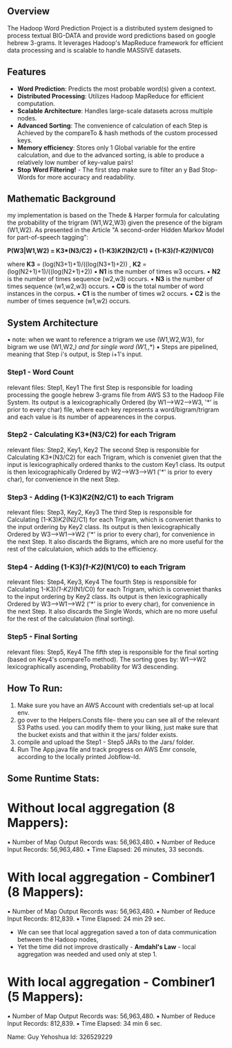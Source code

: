 ## Overview
The Hadoop Word Prediction Project is a distributed system designed to process textual BIG-DATA and provide word predictions based on google hebrew 3-grams. It leverages Hadoop's MapReduce framework for efficient data processing and is scalable to handle MASSIVE datasets.

## Features
- **Word Prediction**: Predicts the most probable word(s) given a context.
- **Distributed Processing**: Utilizes Hadoop MapReduce for efficient computation.
- **Scalable Architecture**: Handles large-scale datasets across multiple nodes.
- **Advanced Sorting**: The convenience of calculation of each Step is Achieved by the compareTo & hash methods of the custom processed keys.
- **Memory efficiency**: Stores only 1 Global variable for the entire calculation, and due to the advanced sorting, is able to produce a relatively low number of key-value pairs!
- **Stop Word Filtering!** - The first step make sure to filter an y Bad Stop-Words for more accuracy and readability.

## Mathematic Background
my implementation is based on the Thede & Harper formula for calculating the probability of the trigram (W1,W2,W3) given the presence of the bigram (W1,W2). As presented in the Article "A second-order Hidden Markov Model for part-of-speech tagging":

__P(W3|W1,W2) = K3*(N3/C2) + (1-K3)*K2*(N2/C1) + (1-K3)*(1-K2)*(N1/C0)__

where __K3__ = (log(N3+1)+1)/((log(N3+1)+2)) , __K2__ = (log(N2+1)+1)/((log(N2+1)+2))
      ▪ __N1__ is the number of times w3 occurs.
      ▪ __N2__ is the number of times sequence (w2,w3) occurs.
      ▪ __N3__ is the number of times sequence (w1,w2,w3) occurs.
      ▪ __C0__ is the total number of word instances in the corpus.
      ▪ __C1__ is the number of times w2 occurs.
      ▪ __C2__ is the number of times sequence (w1,w2) occurs.


## System Architecture
▪ note: when we want to reference a trigram we use (W1,W2,W3), for bigram we use (W1,W2,*) and for single word (W1,*,*)
▪ Steps are pipelined, meaning that Step i's output, is Step i+1's input.


### Step1 - Word Count
relevant files: Step1, Key1
The first Step is responsible for loading processing the google hebrew 3-grams file from AWS S3 to the Hadoop File System.
Its output is a lexicographically Ordered (by W1-->W2-->W3, '*' is prior to every char) file, where each key represents a word/bigram/trigram and each value is its number of appearences in the corpus.

### Step2 - Calculating K3*(N3/C2) for each Trigram
relevant files: Step2, Key1, Key2
The second Step is responsible for Calculating K3*(N3/C2) for each Trigram, which is conveniet given that the input is lexicographically ordered thanks to the custom Key1 class.
Its output is then lexicographically Ordered by W2-->W3-->W1 ('*' is prior to every char), for convenience in the next Step.

### Step3 - Adding (1-K3)*K2*(N2/C1) to each Trigram
relevant files: Step3, Key2, Key3
The third Step is responsible for Calculating (1-K3)*K2*(N2/C1) for each Trigram, which is conveniet thanks to the input ordering by Key2 class.
Its output is then lexicographically Ordered by W3-->W1-->W2 ('*' is prior to every char), for convenience in the next Step. It also discards the Bigrams, which are no more useful for the rest of the calculatuion, which adds to the efficiency.

### Step4 - Adding (1-K3)*(1-K2)*(N1/C0) to each Trigram
relevant files: Step4, Key3, Key4
The fourth Step is responsible for Calculating 1-K3)*(1-K2)*(N1/C0) for each Trigram, which is conveniet thanks to the input ordering by Key2 class.
Its output is then lexicographically Ordered by W3-->W1-->W2 ('*' is prior to every char), for convenience in the next Step. It also discards the Single Words, which are no more useful for the rest of the calculatuion (final sorting).

### Step5 - Final Sorting
relevant files: Step5, Key4
The fifth step is responsible for the final sorting (based on Key4's compareTo method).
The sorting goes by: W1-->W2 lexicographically ascending, Probability for W3 descending.

## How To Run:
1. Make sure you have an AWS Account with credentials set-up at local env.
2. go over to the Helpers.Consts file- there you can see all of the relevant S3 Paths used. you can modify them to your liking,
   just make sure that the bucket exists and that within it the jars/ folder exists.
3. compile and upload the Step1 - Step5 JARs to the  Jars/ folder.
4. Run The App.java file and track progress on AWS Emr console, according to the locally printed Jobflow-Id.


## Some Runtime Stats:

# Without local aggregation (8 Mappers):
▪ Number of Map Output Records was: 56,963,480.
▪ Number of Reduce Input Records: 56,963,480.
▪ Time Elapsed: 26 minutes, 33 seconds.

# With local aggregation - Combiner1 (8 Mappers):
▪ Number of Map Output Records was: 56,963,480.
▪ Number of Reduce Input Records: 812,839.
▪ Time Elapsed: 24 min 29 sec.
* We can see that local aggregation saved a ton of data communication between the Hadoop nodes,
* Yet the time did not improve drastically - __Amdahl's Law__ - local aggregation was needed and used only at step 1.

# With local aggregation - Combiner1 (5 Mappers):
▪ Number of Map Output Records was: 56,963,480.
▪ Number of Reduce Input Records: 812,839.
▪ Time Elapsed: 34 min 6 sec.


Name: Guy Yehoshua
Id: 326529229

